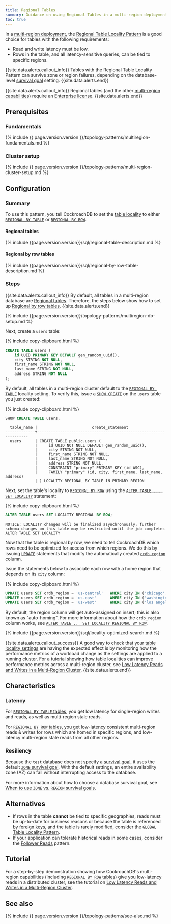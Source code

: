 ```yaml
---
title: Regional Tables
summary: Guidance on using Regional Tables in a multi-region deployment.
toc: true
---
```


In a [multi-region deployment](multiregion-overview.html), the [Regional Table Locality Pattern](multiregion-overview.html#table-locality) is a good choice for tables with the following requirements:

- Read and write latency must be low.
- Rows in the table, and all latency-sensitive queries, can be tied to specific regions.

{{site.data.alerts.callout_info}}
Tables with the Regional Table Locality Pattern can survive zone or region failures, depending on the database-level [survival goal](multiregion-overview.html#survival-goals) setting.
{{site.data.alerts.end}}

{{site.data.alerts.callout_info}}
Regional tables (and the other [multi-region capabilities](multiregion-overview.html)) require an [Enterprise license](https://www.cockroachlabs.com/get-cockroachdb).
{{site.data.alerts.end}}

## Prerequisites

### Fundamentals

{% include {{ page.version.version }}/topology-patterns/multiregion-fundamentals.md %}

### Cluster setup

{% include {{ page.version.version }}/topology-patterns/multi-region-cluster-setup.md %}

## Configuration

### Summary

To use this pattern, you tell CockroachDB to set the [table locality](multiregion-overview.html#table-locality) to either [`REGIONAL BY TABLE`](#regional-tables) or [`REGIONAL BY ROW`](#regional-by-row-tables).

#### Regional tables

{% include {{page.version.version}}/sql/regional-table-description.md %}

#### Regional by row tables

{% include {{page.version.version}}/sql/regional-by-row-table-description.md %}

### Steps

{{site.data.alerts.callout_info}}
By default, all tables in a multi-region database are [Regional tables](#regional-tables).  Therefore, the steps below show how to set up [Regional by row tables](#regional-by-row-tables).
{{site.data.alerts.end}}

{% include {{page.version.version}}/topology-patterns/multiregion-db-setup.md %}

Next, create a `users` table:

{% include copy-clipboard.html %}
~~~ sql
CREATE TABLE users (
    id UUID PRIMARY KEY DEFAULT gen_random_uuid(),
    city STRING NOT NULL,
    first_name STRING NOT NULL,
    last_name STRING NOT NULL,
    address STRING NOT NULL
);
~~~

By default, all tables in a multi-region cluster default to the [`REGIONAL BY TABLE`](#regional-tables) locality setting.  To verify this, issue a [`SHOW CREATE`](show-create.html) on the `users` table you just created:

{% include copy-clipboard.html %}
~~~ sql
SHOW CREATE TABLE users;
~~~

~~~
  table_name |                        create_statement
-------------+------------------------------------------------------------------
  users      | CREATE TABLE public.users (
             |     id UUID NOT NULL DEFAULT gen_random_uuid(),
             |     city STRING NOT NULL,
             |     first_name STRING NOT NULL,
             |     last_name STRING NOT NULL,
             |     address STRING NOT NULL,
             |     CONSTRAINT "primary" PRIMARY KEY (id ASC),
             |     FAMILY "primary" (id, city, first_name, last_name, address)
             | ) LOCALITY REGIONAL BY TABLE IN PRIMARY REGION
~~~

Next, set the table's locality to [`REGIONAL BY ROW`](#regional-by-row-tables) using the [`ALTER TABLE ... SET LOCALITY`](set-locality.html) statement:

{% include copy-clipboard.html %}
~~~ sql
ALTER TABLE users SET LOCALITY REGIONAL BY ROW;
~~~

~~~
NOTICE: LOCALITY changes will be finalized asynchronously; further schema changes on this table may be restricted until the job completes
ALTER TABLE SET LOCALITY
~~~

Now that the table is regional by row, we need to tell CockroachDB which rows need to be optimized for access from which regions.  We do this by issuing [`UPDATE`](update.html) statements that modify the automatically created [`crdb_region`](set-locality.html#crdb_region) column.

Issue the statements below to associate each row with a home region that depends on its `city` column:

{% include copy-clipboard.html %}
~~~ sql
UPDATE users SET crdb_region = 'us-central'   WHERE city IN ('chicago', 'milwaukee', 'dallas');
UPDATE users SET crdb_region = 'us-east'      WHERE city IN ('washington dc', 'boston', 'new york');
UPDATE users SET crdb_region = 'us-west'      WHERE city IN ('los angeles', 'san francisco', 'seattle');
~~~

By default, the region column will get auto-assigned on insert; this is also known as "auto-homing".  For more information about how the `crdb_region` column works, see [`ALTER TABLE ... SET LOCALITY REGIONAL BY ROW`](set-locality.html#regional-by-row).

{% include {{page.version.version}}/sql/locality-optimized-search.md %}

{{site.data.alerts.callout_success}}
A good way to check that your [table locality settings](multiregion-overview.html#table-locality) are having the expected effect is by monitoring how the performance metrics of a workload change as the settings are applied to a running cluster.  For a tutorial showing how table localities can improve performance metrics across a multi-region cluster, see [Low Latency Reads and Writes in a Multi-Region Cluster](demo-low-latency-multi-region-deployment.html).
{{site.data.alerts.end}}

## Characteristics

### Latency

For [`REGIONAL BY TABLE` tables](#regional-tables), you get low latency for single-region writes and reads, as well as multi-region stale reads.

For [`REGIONAL BY ROW` tables](#regional-by-row-tables), you get low-latency consistent multi-region reads & writes for rows which are homed in specific regions, and low-latency multi-region stale reads from all other regions.

### Resiliency

Because the `test` database does not specify a [survival goal](multiregion-overview.html#survival-goals), it uses the default [`ZONE` survival goal](multiregion-overview.html#surviving-zone-failures).  With the default settings, an entire availability zone (AZ) can fail without interrupting access to the database.

For more information about how to choose a database survival goal, see [When to use `ZONE` vs. `REGION` survival goals](when-to-use-zone-vs-region-survival-goals.html).

## Alternatives

- If rows in the table **cannot** be tied to specific geographies, reads must be up-to-date for business reasons or because the table is referenced by [foreign keys](foreign-key.html), and the table is rarely modified, consider the [`GLOBAL` Table Locality Pattern](global-tables.html).
- If your application can tolerate historical reads in some cases, consider the [Follower Reads](topology-follower-reads.html) pattern.

## Tutorial

For a step-by-step demonstration showing how CockroachDB's multi-region capabilities (including [`REGIONAL BY ROW` tables](#regional-by-row-tables)) give you low-latency reads in a distributed cluster, see the tutorial on [Low Latency Reads and Writes in a Multi-Region Cluster](demo-low-latency-multi-region-deployment.html).

## See also

{% include {{ page.version.version }}/topology-patterns/see-also.md %}
